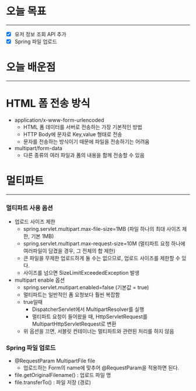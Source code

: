 # 오늘 목표

---

- [x]  유저 정보 조회 API 추가
- [x]  Spring 파일 업로드

# 오늘 배운점

---

# HTML 폼 전송 방식

- application/x-www-form-urlencoded
    - HTML 폼 데이터를 서버로 전송하는 가장 기본적인 방법
    - HTTP Body에 문자로 Key,value 형태로 전송
    - 문자를 전송하는 방식이기 때문에 파일을 전송하기는 어려움
- multipart/form-data
    - 다른 종류의 여러 파일과 폼의 내용을 함께 전송할 수 있음

# 멀티파트

---

### 멀티파트 사용 옵션

- 업로드 사이즈 제한
    - spring.servlet.multipart.max-file-size=1MB (파일 하나의 최대 사이즈 제한, 기본 1MB)
    - spring.servlet.multipart.max-request-size=10M (멀티파트 요청 하나에 여러파일이 담겼을 경우, 그 전체의 합 제한)
    - 큰 파일을 무제한 업로드하게 둘 수는 없으므로, 업로드 사이즈를 제한할 수 있다.
    - 사이즈를 넘으면 SizeLimitExceededException 발생
- multipart enable 옵션
    - spring.servlet.mutipart.enabled=false (기본값 = true)
    - 멀티파트는 일반적인 폼 요청보다 훨씬 복잡함
    - true일때
        - DispatcherServlet에서 MultipartResolver를 실행
        - 멀티파트 요청이 들어왔을 때, HttpServletRequest를 MultipartHttpServletRequest로 변환
    - 위 옵션을 끄면, 서블릿 컨테이너는 멀티파트와 관련된 처리를 하지 않음
    

### Spring 파일 업로드

- @RequestParam MultipartFile file
    - 업로드하는 Form의 name에 맞추어 @RequestParam을 적용하면 된다.
- file.getOriginalFilename() : 업로드 파일 명
- file.transferTo() : 파일 저장 (경로)
